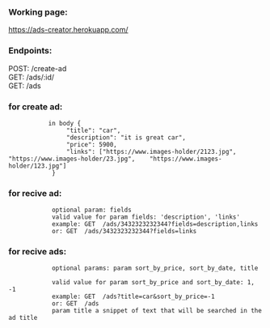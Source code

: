 ### Working page:  
https://ads-creator.herokuapp.com/

### Endpoints:  
POST: /create-ad   
GET:  /ads/:id/   
GET:  /ads   


### for create ad:   
               in body {
                    "title": "car",   
                    "description": "it is great car",   
                    "price": 5900,   
                    "links": ["https://www.images-holder/2123.jpg", "https://www.images-holder/23.jpg",    "https://www.images-holder/123.jpg"]   
                } 

### for recive ad:   
                optional param: fields                   
                valid value for param fields: 'description', 'links'   
                example: GET  /ads/3432323232344?fields=description,links   
                or: GET  /ads/3432323232344?fields=links   

### for recive ads:   
                optional params: param sort_by_price, sort_by_date, title   
                                    
                valid value for param sort_by_price and sort_by_date: 1, -1      
                example: GET  /ads?title=car&sort_by_price=-1    
                or: GET  /ads   
                param title a snippet of text that will be searched in the ad title      
                                      